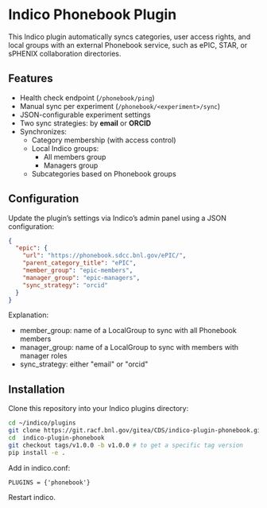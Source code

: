 # Indico Phonebook Plugin

This Indico plugin automatically syncs categories, user access rights, and local groups with an external Phonebook service, such as ePIC, STAR, or sPHENIX collaboration directories.

## Features

- Health check endpoint (`/phonebook/ping`)
- Manual sync per experiment (`/phonebook/<experiment>/sync`)
- JSON-configurable experiment settings
- Two sync strategies: by **email** or **ORCID**
- Synchronizes:
  - Category membership (with access control)
  - Local Indico groups:
    - All members group
    - Managers group
  - Subcategories based on Phonebook groups

## Configuration

Update the plugin’s settings via Indico’s admin panel using a JSON configuration:

```json
{
  "epic": {
    "url": "https://phonebook.sdcc.bnl.gov/ePIC/",
    "parent_category_title": "ePIC",
    "member_group": "epic-members",
    "manager_group": "epic-managers",
    "sync_strategy": "orcid"
  }
}
```

Explanation:
* member_group: name of a LocalGroup to sync with all Phonebook members
* manager_group: name of a LocalGroup to sync with members with manager roles
* sync_strategy: either "email" or "orcid"


## Installation

Clone this repository into your Indico plugins directory:

```bash
cd ~/indico/plugins
git clone https://git.racf.bnl.gov/gitea/CDS/indico-plugin-phonebook.git
cd  indico-plugin-phonebook
git checkout tags/v1.0.0 -b v1.0.0 # to get a specific tag version
pip install -e .
```

Add in indico.conf:
```
PLUGINS = {'phonebook'}
```

Restart indico.
